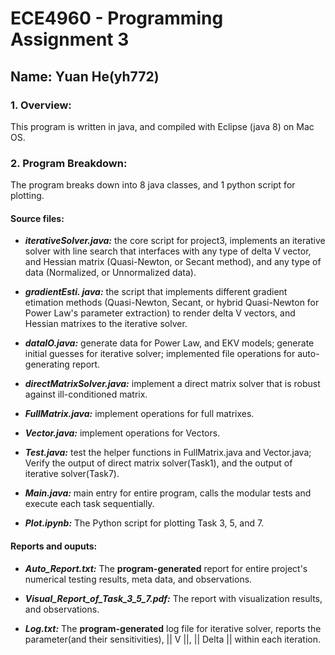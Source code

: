 # ECE4960 - Programming Assignment 3
## Name: Yuan He(yh772)

### 1. Overview:

This program is written in java, and compiled with Eclipse (java 8) on Mac OS.

### 2. Program Breakdown:

The program breaks down into 8 java classes, and 1 python script for plotting.

#### Source files:

 - ***iterativeSolver.java:*** the core script for project3, implements an iterative solver with line search that interfaces with any type of delta V vector, and Hessian matrix (Quasi-Newton, or Secant method), and any type of data (Normalized, or Unnormalized data).
 
 - ***gradientEsti. java:*** the script that implements different gradient etimation methods (Quasi-Newton, Secant, or hybrid Quasi-Newton for Power Law's parameter extraction) to render delta V vectors, and Hessian matrixes to the iterative solver.
 
 - ***dataIO.java:*** generate data for Power Law, and EKV models; generate initial guesses for iterative solver; implemented file operations for auto-generating report.
 
 - ***directMatrixSolver.java:*** implement a direct matrix solver that is robust against ill-conditioned matrix.
 
 - ***FullMatrix.java:*** implement operations for full matrixes.
 
 - ***Vector.java:*** implement operations for Vectors.
 
 - ***Test.java:*** test the helper functions in FullMatrix.java and Vector.java; Verify the output of direct matrix solver(Task1), and the output of iterative solver(Task7).
 
 - ***Main.java:*** main entry for entire program, calls the modular tests and execute each task sequentially.
 
 - ***Plot.ipynb:*** The Python script for plotting Task 3, 5, and 7.

#### Reports and ouputs:

 - ***Auto_Report.txt:*** The **program-generated** report for entire project's numerical testing results, meta data, and observations.
 
 - ***Visual_Report_of_Task_3_5_7.pdf:*** The report with visualization results, and observations.
 
 - ***Log.txt:*** The **program-generated** log file for iterative solver, reports the parameter(and their sensitivities), || V ||, || Delta || within each iteration.
